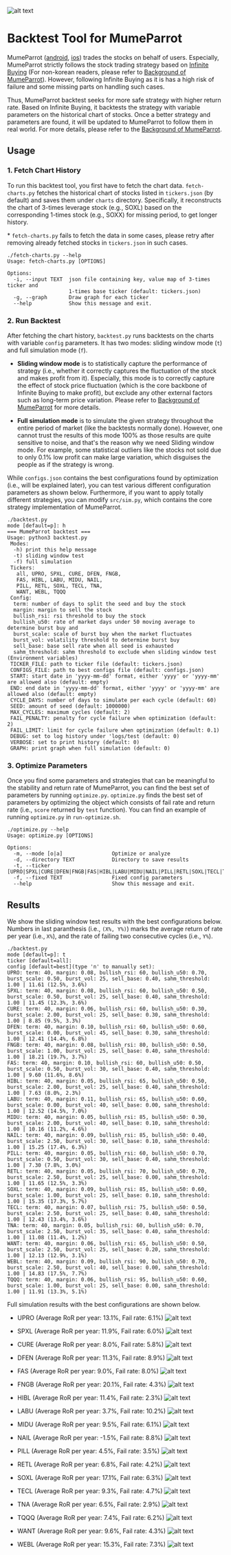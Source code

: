 ![alt text](https://github.com/MumeParrot/mumeparrot-backtest/blob/main/figures/mumeparrot_round.png?raw=true)

# Backtest Tool for MumeParrot

MumeParrot ([android](https://play.google.com/store/apps/details?id=com.mumemume.mumeparrot&hl=en), [ios](https://testflight.apple.com/join/wBtRGB72)) trades the stocks on behalf of users.
Especially, MumeParrot strictly follows the stock trading strategy based on [Infinite Buying](https://blog.naver.com/mortley/222577958223) (For non-korean readers, please refer to [Background of MumeParrot]()).
However, following Infinite Buying as it is has a high risk of failure and some missing parts on handling such cases.

Thus, MumeParrot backtest seeks for more safe strategy with higher return rate. 
Based on Infinite Buying, it backtests the strategy with variable parameters on the historical chart of stocks.
Once a better strategy and parameters are found, it will be updated to MumeParrot to follow them in real world.
For more details, please refer to the [Background of MumeParrot]().

## Usage

### 1. Fetch Chart History

To run this backtest tool, you first have to fetch the chart data.
`fetch-charts.py` fetches the historical chart of stocks listed in `tickers.json` (by default) and saves them under `charts` directory.
Specifically, it reconstructs the chart of 3-times leverage stock (e.g., SOXL) based on the corresponding 1-times stock (e.g., SOXX) for missing period, to get longer history.

\* `fetch-charts.py` fails to fetch the data in some cases, please retry after removing already fetched stocks in `tickers.json` in such cases.

```
./fetch-charts.py --help
Usage: fetch-charts.py [OPTIONS]

Options:
  -i, --input TEXT  json file containing key, value map of 3-times ticker and
                    1-times base ticker (default: tickers.json)
  -g, --graph       Draw graph for each ticker
  --help            Show this message and exit.
```

### 2. Run Backtest

After fetching the chart history, `backtest.py` runs backtests on the charts with variable `config` parameters.
It has two modes: sliding window mode (`t`) and full simulation mode (`f`).

* **Sliding window mode** is to statistically capture the performance of strategy (i.e., whether it correctly captures the fluctuation of the stock and makes profit from it).
Especially, this mode is to correctly capture the effect of stock price fluctuation (which is the core backbone of Infinite Buying to make profit), but exclude any other external factors such as long-term price variation.
Please refer to [Background of MumeParrot]() for more details.

* **Full simulation mode** is to simulate the given strategy throughout the entire period of market (like the backtests normally done).
However, one cannot trust the results of this mode 100% as those results are quite sensitive to noise, and that's the reason why we need Sliding window mode.
For example, some statistical outliers like the stocks not sold due to only 0.1% low profit can make large variation, which disguises the people as if the strategy is wrong.

While `configs.json` contains the best configurations found by optimization (i.e., will be explained later), you can test various different configuration parameters as shown below.
Furthermore, if you want to apply totally different strategies, you can modify `src/sim.py`, which contains the core strategy implementation of MumeParrot.

```
./backtest.py
mode [default=p]: h
=== MumeParrot backtest ===
Usage: python3 backtest.py
 Modes:
  -h) print this help message
  -t) sliding window test
  -f) full simulation
 Tickers:
   all, UPRO, SPXL, CURE, DFEN, FNGB,
   FAS, HIBL, LABU, MIDU, NAIL,
   PILL, RETL, SOXL, TECL, TNA,
   WANT, WEBL, TQQQ
 Config:
  term: number of days to split the seed and buy the stock
  margin: margin to sell the stock
  bullish_rsi: rsi threshold to buy the stock
  bullish_u50: rate of market days under 50 moving average to determine burst buy and
  burst_scale: scale of burst buy when the market fluctuates
  burst_vol: volatility threshold to determine burst buy
  sell_base: base sell rate when all seed is exhausted
  sahm_threshold: sahm threshold to exclude when sliding window test
(Environment variables)
 TICKER_FILE: path to ticker file (default: tickers.json)
 CONFIGS_FILE: path to best configs file (default: configs.json)
 START: start date in 'yyyy-mm-dd' format, either 'yyyy' or 'yyyy-mm' are allowed also (default: empty)
 END: end date in 'yyyy-mm-dd' format, either 'yyyy' or 'yyyy-mm' are allowed also (default: empty)
 CYCLE_DAYS: number of days to simulate per each cycle (default: 60)
 SEED: amount of seed (default: 1000000)
 MAX_CYCLES: maximum cycles (default: 2)
 FAIL_PENALTY: penalty for cycle failure when optimization (default: 2)
 FAIL_LIMIT: limit for cycle failure when optimization (default: 0.1)
 DEBUG: set to log history under 'logs/test (default: 0)
 VERBOSE: set to print history (default: 0)
 GRAPH: print graph when full simulation (default: 0)
```

### 3. Optimize Parameters

Once you find some parameters and strategies that can be meaningful to the stability and return rate of MumeParrot, you can find the best set of parameters by running `optimize.py`.
`optimize.py` finds the best set of parameters by optimizing the object which consists of fail rate and return rate (i.e., `score` returned by `test` function).
You can find an example of running `optimize.py` in `run-optimize.sh`.

```
./optimize.py --help
Usage: optimize.py [OPTIONS]

Options:
  -m, --mode [o|a]                Optimize or analyze
  -d, --directory TEXT            Directory to save results
  -t, --ticker [UPRO|SPXL|CURE|DFEN|FNGB|FAS|HIBL|LABU|MIDU|NAIL|PILL|RETL|SOXL|TECL|TNA|WANT|WEBL|TQQQ]
  -f, --fixed TEXT                Fixed config parameters
  --help                          Show this message and exit.
```

## Results

We show the sliding window test results with the best configurations below.
Numbers in last paranthesis (i.e., `(X%, Y%)`) marks the average return of rate per year (i.e., `X%`), and the rate of failing two consecutive cycles (i.e., `Y%`).

```
./backtest.py
mode [default=p]: t
ticker [default=all]:
config [default=best](type 'n' to manually set):
UPRO: term: 40, margin: 0.08, bullish_rsi: 60, bullish_u50: 0.70, burst_scale: 0.50, burst_vol: 25, sell_base: 0.40, sahm_threshold: 1.00 | 11.61 (12.5%, 3.6%)
SPXL: term: 40, margin: 0.08, bullish_rsi: 60, bullish_u50: 0.50, burst_scale: 0.50, burst_vol: 25, sell_base: 0.40, sahm_threshold: 1.00 | 11.45 (12.3%, 3.6%)
CURE: term: 40, margin: 0.06, bullish_rsi: 60, bullish_u50: 0.30, burst_scale: 2.00, burst_vol: 25, sell_base: 0.30, sahm_threshold: 1.00 | 8.85 (9.5%, 3.3%)
DFEN: term: 40, margin: 0.10, bullish_rsi: 60, bullish_u50: 0.60, burst_scale: 0.00, burst_vol: 45, sell_base: 0.30, sahm_threshold: 1.00 | 12.41 (14.4%, 6.8%)
FNGB: term: 40, margin: 0.08, bullish_rsi: 80, bullish_u50: 0.50, burst_scale: 1.00, burst_vol: 25, sell_base: 0.40, sahm_threshold: 1.00 | 18.21 (19.7%, 3.7%)
FAS: term: 40, margin: 0.10, bullish_rsi: 60, bullish_u50: 0.50, burst_scale: 0.50, burst_vol: 30, sell_base: 0.40, sahm_threshold: 1.00 | 9.60 (11.6%, 8.6%)
HIBL: term: 40, margin: 0.05, bullish_rsi: 65, bullish_u50: 0.50, burst_scale: 2.00, burst_vol: 25, sell_base: 0.40, sahm_threshold: 1.00 | 7.63 (8.0%, 2.3%)
LABU: term: 40, margin: 0.11, bullish_rsi: 65, bullish_u50: 0.60, burst_scale: 0.00, burst_vol: 40, sell_base: 0.00, sahm_threshold: 1.00 | 12.52 (14.5%, 7.0%)
MIDU: term: 40, margin: 0.05, bullish_rsi: 85, bullish_u50: 0.30, burst_scale: 2.00, burst_vol: 40, sell_base: 0.10, sahm_threshold: 1.00 | 10.16 (11.2%, 4.6%)
NAIL: term: 40, margin: 0.09, bullish_rsi: 85, bullish_u50: 0.40, burst_scale: 2.50, burst_vol: 30, sell_base: 0.10, sahm_threshold: 1.00 | 15.25 (17.4%, 6.3%)
PILL: term: 40, margin: 0.05, bullish_rsi: 60, bullish_u50: 0.70, burst_scale: 0.50, burst_vol: 30, sell_base: 0.40, sahm_threshold: 1.00 | 7.30 (7.8%, 3.0%)
RETL: term: 40, margin: 0.05, bullish_rsi: 70, bullish_u50: 0.70, burst_scale: 2.50, burst_vol: 25, sell_base: 0.00, sahm_threshold: 1.00 | 11.65 (12.5%, 3.3%)
SOXL: term: 40, margin: 0.09, bullish_rsi: 85, bullish_u50: 0.60, burst_scale: 1.00, burst_vol: 25, sell_base: 0.10, sahm_threshold: 1.00 | 15.35 (17.3%, 5.7%)
TECL: term: 40, margin: 0.07, bullish_rsi: 75, bullish_u50: 0.50, burst_scale: 2.50, burst_vol: 25, sell_base: 0.40, sahm_threshold: 1.00 | 12.43 (13.4%, 3.6%)
TNA: term: 40, margin: 0.05, bullish_rsi: 60, bullish_u50: 0.70, burst_scale: 2.50, burst_vol: 35, sell_base: 0.40, sahm_threshold: 1.00 | 11.08 (11.4%, 1.2%)
WANT: term: 40, margin: 0.06, bullish_rsi: 65, bullish_u50: 0.50, burst_scale: 2.50, burst_vol: 25, sell_base: 0.20, sahm_threshold: 1.00 | 12.13 (12.9%, 3.1%)
WEBL: term: 40, margin: 0.09, bullish_rsi: 90, bullish_u50: 0.70, burst_scale: 2.50, burst_vol: 40, sell_base: 0.00, sahm_threshold: 1.00 | 14.83 (17.5%, 7.7%)
TQQQ: term: 40, margin: 0.06, bullish_rsi: 95, bullish_u50: 0.60, burst_scale: 1.00, burst_vol: 25, sell_base: 0.00, sahm_threshold: 1.00 | 11.91 (13.3%, 5.1%)
```

Full simulation results with the best configurations are shown below.

* UPRO (Average RoR per year: 13.1%, Fail rate: 6.1%)
![alt text](https://github.com/MumeParrot/mumeparrot-backtest/blob/main/figures/UPRO%3A1993-01-29-2025-05-16.png?raw=true)

* SPXL (Average RoR per year: 11.9%, Fail rate: 6.0%)
![alt text](https://github.com/MumeParrot/mumeparrot-backtest/blob/main/figures/SPXL%3A1993-01-29-2025-05-16.png?raw=true)

* CURE (Average RoR per year: 8.0%, Fail rate: 5.8%)
![alt text](https://github.com/MumeParrot/mumeparrot-backtest/blob/main/figures/CURE%3A1998-12-22-2025-05-16.png?raw=true)

* DFEN (Average RoR per year: 11.3%, Fail rate: 8.9%)
![alt text](https://github.com/MumeParrot/mumeparrot-backtest/blob/main/figures/DFEN%3A2003-11-11-2025-05-16.png?raw=true)

* FAS (Average RoR per year: 9.0%, Fail rate: 8.0%)
![alt text](https://github.com/MumeParrot/mumeparrot-backtest/blob/main/figures/FAS%3A1998-12-22-2025-05-16.png?raw=true)

* FNGB (Average RoR per year: 20.1%, Fail rate: 4.3%)
![alt text](https://github.com/MumeParrot/mumeparrot-backtest/blob/main/figures/FNGB%3A2017-09-26-2025-05-16.png?raw=true)

* HIBL (Average RoR per year: 11.4%, Fail rate: 2.3%)
![alt text](https://github.com/MumeParrot/mumeparrot-backtest/blob/main/figures/HIBL%3A2011-04-15-2025-05-16.png?raw=true)

* LABU (Average RoR per year: 3.7%, Fail rate: 10.2%)
![alt text](https://github.com/MumeParrot/mumeparrot-backtest/blob/main/figures/LABU%3A2010-11-30-2025-05-16.png?raw=true)

* MIDU (Average RoR per year: 9.5%, Fail rate: 6.1%)
![alt text](https://github.com/MumeParrot/mumeparrot-backtest/blob/main/figures/MIDU%3A2000-05-26-2025-05-16.png?raw=true)

* NAIL (Average RoR per year: -1.5%, Fail rate: 8.8%)
![alt text](https://github.com/MumeParrot/mumeparrot-backtest/blob/main/figures/NAIL%3A2006-04-28-2025-05-16.png?raw=true)

* PILL (Average RoR per year: 4.5%, Fail rate: 3.5%)
![alt text](https://github.com/MumeParrot/mumeparrot-backtest/blob/main/figures/PILL%3A2010-11-30-2025-05-16.png?raw=true)

* RETL (Average RoR per year: 6.8%, Fail rate: 4.2%)
![alt text](https://github.com/MumeParrot/mumeparrot-backtest/blob/main/figures/RETL%3A2006-06-22-2025-05-16.png?raw=true)

* SOXL (Average RoR per year: 17.1%, Fail rate: 6.3%)
![alt text](https://github.com/MumeParrot/mumeparrot-backtest/blob/main/figures/SOXL%3A2001-07-13-2025-05-16.png?raw=true)

* TECL (Average RoR per year: 9.3%, Fail rate: 4.7%)
![alt text](https://github.com/MumeParrot/mumeparrot-backtest/blob/main/figures/TECL%3A1998-12-22-2025-05-16.png?raw=true)

* TNA (Average RoR per year: 6.5%, Fail rate: 2.9%)
![alt text](https://github.com/MumeParrot/mumeparrot-backtest/blob/main/figures/TNA%3A2004-04-30-2025-05-16.png?raw=true)

* TQQQ (Average RoR per year: 7.4%, Fail rate: 6.2%)
![alt text](https://github.com/MumeParrot/mumeparrot-backtest/blob/main/figures/TQQQ%3A1999-03-10-2025-05-16.png?raw=true)

* WANT (Average RoR per year: 9.6%, Fail rate: 4.3%)
![alt text](https://github.com/MumeParrot/mumeparrot-backtest/blob/main/figures/WANT%3A1998-12-22-2025-05-16.png?raw=true)

* WEBL (Average RoR per year: 15.3%, Fail rate: 7.3%)
![alt text](https://github.com/MumeParrot/mumeparrot-backtest/blob/main/figures/WEBL%3A2004-05-03-2025-05-16.png?raw=true)

